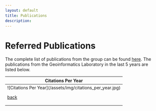 ```yaml
---
layout: default
title: Publications
description:
---
```


# Referred Publications

The complete list of publications from the group can be found [here](https://scholar.google.com/citations?hl=en&user=n1U-zvkAAAAJ). The publications from the Geoinformatics Laboratory in the last 5 years are listed below.

<table>
<colgroup>
<col width="100%" />
</colgroup>
<thead>
<tr class="header">
<th colspan="2">Citations Per Year</th>
</tr>
</thead>
<tbody>
<tr>
<td markdown="span">
![Citations Per Year](/assets/img/citations_per_year.jpg)<br>

[back](./)
</td>
</tr>
</tbody>
</table>
